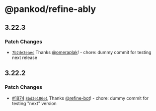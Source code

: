 # @pankod/refine-ably

## 3.22.3

### Patch Changes

-   [`7b2de3eaec`](https://github.com/pankod/refine/commit/7b2de3eaeca1479d2614a1aa27705a72399577fd) Thanks [@omeraplak](https://github.com/omeraplak)! - chore: dummy commit for testing next release

## 3.22.2

### Patch Changes

-   [#1874](https://github.com/pankod/refine/pull/1874) [`8bd3e186e1`](https://github.com/pankod/refine/commit/8bd3e186e164f40c23500b28c34fd2255a114a27) Thanks [@refine-bot](https://github.com/refine-bot)! - chore: dummy commit for testing "next" version
